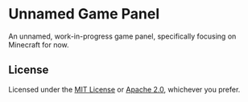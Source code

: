 # Unnamed Game Panel

An unnamed, work-in-progress game panel, specifically focusing on Minecraft for now.

## License

Licensed under the [MIT License](/LICENSE-MIT) or [Apache 2.0](/LICENSE-APACHE),
whichever you prefer.
